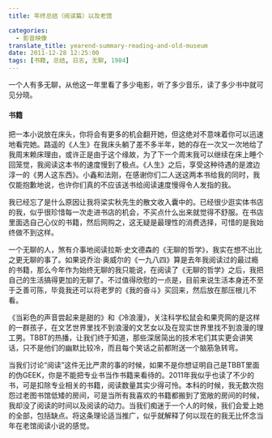 ```yaml
---
title: 年终总结（阅读篇）以及老馆

categories:
  - 影音映像
translate_title: yearend-summary-reading-and-old-museum
date: 2011-12-28 12:25:00
tags: [书籍, 总结, 日志, 无聊, 1984]
---
```


一个人有多无聊，从他这一年里看了多少电影，听了多少音乐，读了多少书中就可见分晓。

#### 书籍

把一本小说放在床头，你将会有更多的机会翻开她，但这绝对不意味着你可以迅速地看完她。路遥的《人生》在我床头躺了差不多半年，她的存在一次又一次地给了我周末赖床理由，或许正是由于这个缘故，为了下一个周末我可以继续在床上睡个回笼觉，我阅读这本书的速度慢到了极点。《人生》之后，享受这种待遇的是渡边淳一的《男人这东西》。小鑫和法刚，在感谢你们二人送这两本书给我的同时，我仅能抱歉地说，也许你们真的不应该送书给阅读速度慢得令人发指的我。

我已经忘了是什么原因让我将梁实秋先生的散文收入囊中的。已经很少逛实体书店的我，似乎很珍惜每一次走进书店的机会，不买点什么出来就觉得不舒服。在书店里面选自己心仪的书籍，然后网购之，这无疑是最理性的消费选择，可惜的是我始终做不到这样。

一个无聊的人，煞有介事地阅读拉斯·史文德森的《无聊的哲学》，我实在想不出比之更无聊的事了。如果说乔治·奥威尔的《一九八四》算是去年我阅读过的最过瘾的书籍，那么今年作为始终无聊的我只能说，在阅读了《无聊的哲学》之后，我把自己的生活搞得更加的无聊了。不过值得欣慰的一点是，目前来说生活本身还不至于乏善可陈，毕竟我还可以将老罗的《我的奋斗》买回来，然后放在那压根儿不看。

《当彩色的声音尝起来是甜的》和《冷浪漫》，关注科学松鼠会和果壳网的是这样的一群孩子，在文艺世界里找不到浪漫的文艺女以及在现实世界里找不到浪漫的理工男。TBBT的热播，让我们终于知道，那些深居简出的技术宅们其实更会讲笑话，只不是他们的幽默比较冷，而且每个笑话之前都附送一个脑筋急转弯。

当我们讨论“阅读”这件无比严肃的事的时候，如果不是你想证明自己是TBBT里面的伪GEEK，你是不能把专业书当作书籍来看待的。2011年我似乎也读了不少的书，可是扣除专业相关的书籍，阅读数量其实少得可怜。本科的时候，我无数次抱怨过老图书馆低矮的房间，可是当所有我喜欢的书籍都搬到了宽敞的房间的时候，我却没了阅读的时间以及阅读的动力。当我们痴迷于一个人的时候，我们会爱上她的全部，包括缺点。将这条理论适当推广，似乎就解释了何以现在的我无比怀念当年在老馆阅读小说的感觉。
